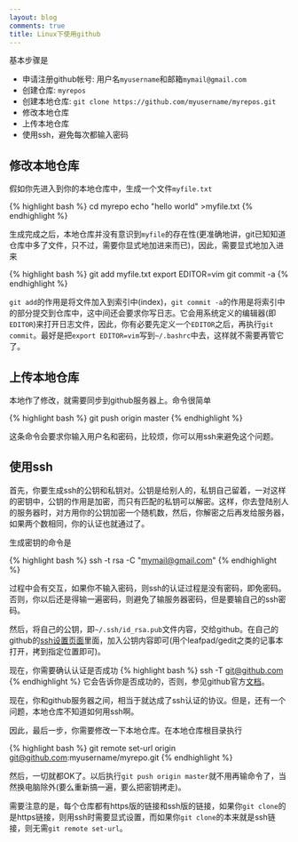 ```yaml
---
layout: blog
comments: true
title: Linux下使用github
---
```


基本步骤是

  - 申请注册github帐号: 用户名`myusername`和邮箱`mymail@gmail.com`
  - 创建仓库: `myrepos`
  - 创建本地仓库: `git clone https://github.com/myusername/myrepos.git`
  - 修改本地仓库
  - 上传本地仓库
  - 使用ssh，避免每次都输入密码

## 修改本地仓库
假如你先进入到你的本地仓库中，生成一个文件`myfile.txt`

{% highlight bash %}
cd myrepo
echo "hello world" >myfile.txt
{% endhighlight %}

生成完成之后，本地仓库并没有意识到`myfile`的存在性(更准确地讲，git已知知道仓库中多了文件，只不过，需要你显式地加进来而已)，因此，需要显式地加入进来

{% highlight bash %}
git add myfile.txt
export EDITOR=vim
git commit -a
{% endhighlight %}

`git add`的作用是将文件加入到索引中(index)，`git commit -a`的作用是将索引中的部分提交到仓库中，这中间还会要求你写日志。它会用系统定义的编辑器(即`EDITOR`)来打开日志文件，因此，你有必要先定义一个`EDITOR`之后，再执行`git commit`。最好是把`export EDITOR=vim`写到`~/.bashrc`中去，这样就不需要再管它了。

## 上传本地仓库
本地作了修改，就需要同步到github服务器上。命令很简单

{% highlight bash %}
git push origin master
{% endhighlight %}

这条命令会要求你输入用户名和密码，比较烦，你可以用ssh来避免这个问题。

## 使用ssh
首先，你要生成ssh的公钥和私钥对。公钥是给别人的，私钥自己留着，一对这样的密钥中，公钥的作用是加密，而只有匹配的私钥可以解密。这样，你去登陆别人的服务器时，对方用你的公钥加密一个随机数，然后，你解密之后再发给服务器，如果两个数相同，你的认证也就通过了。

生成密钥的命令是

{% highlight bash %}
ssh -t rsa -C "mymail@gmail.com"
{% endhighlight %}

过程中会有交互，如果你不输入密码，则ssh的认证过程是没有密码，即免密码。否则，你以后还是得输一遍密码，则避免了输服务器密码，但是要输自己的ssh密码。

然后，将自己的公钥，即`~/.ssh/id_rsa.pub`文件内容，交给github。在自己的github的[ssh设置页面](https://github.com/settings/ssh)里面，加入公钥内容即可(用个leafpad/gedit之类的记事本打开，拷到指定位置即可)。

现在，你需要确认认证是否成功
{% highlight bash %}
ssh -T git@github.com
{% endhighlight %}
它会告诉你是否成功的，否则，参见github官方[文档](https://help.github.com/articles/generating-ssh-keys)。

现在，你和github服务器之间，相当于就达成了ssh认证的协议。但是，还有一个问题，本地仓库不知道如何用ssh啊。

因此，最后一步，你需要修改一下本地仓库。在本地仓库根目录执行

{% highlight bash %}
git remote set-url origin git@github.com:myusername/myrepo.git
{% endhighlight %}

然后，一切就都OK了。以后执行`git push origin master`就不用再输命令了，当然换电脑除外(要么重新搞一遍，要么把密钥拷走)。


需要注意的是，每个仓库都有https版的链接和ssh版的链接，如果你`git clone`的是https链接，则用ssh时需要显式设置，而如果你`git clone`的本来就是ssh链接，则无需`git remote set-url`。
